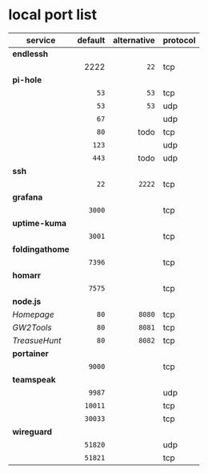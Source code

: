 # local port list

|service|default|alternative|protocol|
|-|-:|-:|-|
|**endlessh**||||
||2222|`22`|tcp|
|**pi-hole**||||
||`53`|`53`|tcp|
||`53`|`53`|udp|
||`67`||udp|
||`80`|todo|tcp|
||`123`||udp|
||`443`|todo|udp|
|**ssh**||||
||`22`|`2222`|tcp|
|**grafana**||||
||`3000`||tcp|
|**uptime-kuma**||||
||`3001`||tcp|
|**foldingathome**||||
||`7396`||tcp|
|**homarr**||||
||`7575`||tcp|
|**node.js**||||
|*Homepage*|`80`|`8080`|tcp|
|*GW2Tools*|`80`|`8081`|tcp|
|*TreasueHunt*|`80`|`8082`|tcp|
|**portainer**||||
||`9000`||tcp|
|**teamspeak**||||
||`9987`||udp|
||`10011`||tcp|
||`30033`||tcp|
|**wireguard**||||
||`51820`||udp|
||`51821`||tcp|

